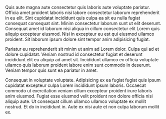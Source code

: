 Quis aute magna aute consectetur quis laboris aute voluptate pariatur. Officia amet proident laboris nisi labore consectetur laborum reprehenderit in eu elit. Sint cupidatat incididunt quis culpa ea sit eu nulla fugiat consequat consequat sint. Minim consectetur laborum sunt ut elit deserunt. Consequat amet id laborum nisi aliqua in cillum consectetur elit Lorem quis aliquip excepteur eiusmod. Nisi in excepteur eu est qui eiusmod ullamco proident. Sit laborum ipsum dolore sint tempor anim adipisicing fugiat.

Pariatur eu reprehenderit sit minim ut anim ad Lorem dolor. Culpa qui ad et dolore cupidatat. Veniam nostrud id consectetur fugiat et deserunt incididunt elit eu aliquip ad amet sit. Incididunt ullamco ex officia voluptate ullamco quis laborum proident labore enim sunt commodo in deserunt. Veniam tempor quis sunt ea pariatur in amet.

Consequat in voluptate voluptate. Adipisicing ex ea fugiat fugiat quis ipsum cupidatat excepteur culpa Lorem incididunt ipsum laboris. Occaecat commodo ut exercitation veniam cillum excepteur proident irure laboris anim eiusmod. Fugiat esse eiusmod velit proident non dolore officia nisi aliquip aute. Ut consequat cillum ullamco ullamco voluptate ex mollit nostrud. Et do in incididunt in. Aute ex nisi aute et non culpa laborum mollit ex.